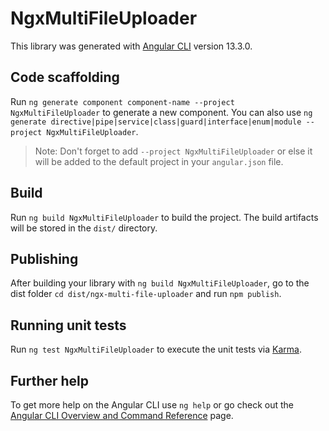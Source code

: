 # NgxMultiFileUploader

This library was generated with [Angular CLI](https://github.com/angular/angular-cli) version 13.3.0.

## Code scaffolding

Run `ng generate component component-name --project NgxMultiFileUploader` to generate a new component. You can also use `ng generate directive|pipe|service|class|guard|interface|enum|module --project NgxMultiFileUploader`.
> Note: Don't forget to add `--project NgxMultiFileUploader` or else it will be added to the default project in your `angular.json` file. 

## Build

Run `ng build NgxMultiFileUploader` to build the project. The build artifacts will be stored in the `dist/` directory.

## Publishing

After building your library with `ng build NgxMultiFileUploader`, go to the dist folder `cd dist/ngx-multi-file-uploader` and run `npm publish`.

## Running unit tests

Run `ng test NgxMultiFileUploader` to execute the unit tests via [Karma](https://karma-runner.github.io).

## Further help

To get more help on the Angular CLI use `ng help` or go check out the [Angular CLI Overview and Command Reference](https://angular.io/cli) page.
